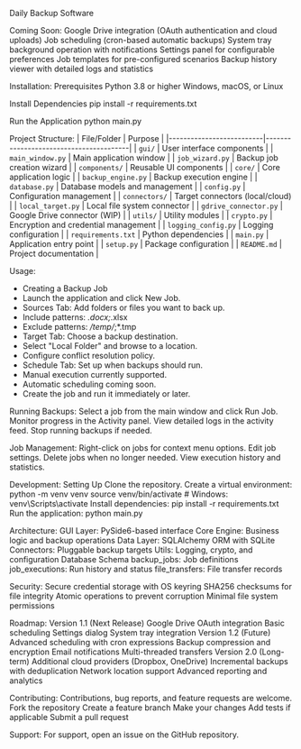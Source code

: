 Daily Backup Software

Coming Soon:
Google Drive integration (OAuth authentication and cloud uploads)
Job scheduling (cron-based automatic backups)
System tray background operation with notifications
Settings panel for configurable preferences
Job templates for pre-configured scenarios
Backup history viewer with detailed logs and statistics

Installation:
Prerequisites
Python 3.8 or higher
Windows, macOS, or Linux

Install Dependencies
pip install -r requirements.txt

Run the Application
python main.py

Project Structure:
| File/Folder             | Purpose                                |
|--------------------------|----------------------------------------|
| `gui/`                  | User interface components              |
| `main_window.py`        | Main application window                |
| `job_wizard.py`         | Backup job creation wizard             |
| `components/`           | Reusable UI components                 |
| `core/`                 | Core application logic                 |
| `backup_engine.py`      | Backup execution engine                |
| `database.py`           | Database models and management         |
| `config.py`             | Configuration management               |
| `connectors/`           | Target connectors (local/cloud)        |
| `local_target.py`       | Local file system connector            |
| `gdrive_connector.py`   | Google Drive connector (WIP)           |
| `utils/`                | Utility modules                        |
| `crypto.py`             | Encryption and credential management   |
| `logging_config.py`     | Logging configuration                  |
| `requirements.txt`      | Python dependencies                    |
| `main.py`               | Application entry point                |
| `setup.py`              | Package configuration                  |
| `README.md`             | Project documentation                  |


Usage:
- Creating a Backup Job
- Launch the application and click New Job.
- Sources Tab: Add folders or files you want to back up.
- Include patterns: *.docx;*.xlsx
- Exclude patterns: */temp/*;*.tmp
- Target Tab: Choose a backup destination.
- Select "Local Folder" and browse to a location.
- Configure conflict resolution policy.
- Schedule Tab: Set up when backups should run.
- Manual execution currently supported.
- Automatic scheduling coming soon.
- Create the job and run it immediately or later.

Running Backups:
Select a job from the main window and click Run Job.
Monitor progress in the Activity panel.
View detailed logs in the activity feed.
Stop running backups if needed.

Job Management:
Right-click on jobs for context menu options.
Edit job settings.
Delete jobs when no longer needed.
View execution history and statistics.

Development:
Setting Up
Clone the repository.
Create a virtual environment:
python -m venv venv
source venv/bin/activate  # Windows: venv\Scripts\activate
Install dependencies:
pip install -r requirements.txt
Run the application:
python main.py

Architecture:
GUI Layer: PySide6-based interface
Core Engine: Business logic and backup operations
Data Layer: SQLAlchemy ORM with SQLite
Connectors: Pluggable backup targets
Utils: Logging, crypto, and configuration
Database Schema
backup_jobs: Job definitions
job_executions: Run history and status
file_transfers: File transfer records

Security:
Secure credential storage with OS keyring
SHA256 checksums for file integrity
Atomic operations to prevent corruption
Minimal file system permissions

Roadmap:
Version 1.1 (Next Release)
Google Drive OAuth integration
Basic scheduling
Settings dialog
System tray integration
Version 1.2 (Future)
Advanced scheduling with cron expressions
Backup compression and encryption
Email notifications
Multi-threaded transfers
Version 2.0 (Long-term)
Additional cloud providers (Dropbox, OneDrive)
Incremental backups with deduplication
Network location support
Advanced reporting and analytics

Contributing:
Contributions, bug reports, and feature requests are welcome.
Fork the repository
Create a feature branch
Make your changes
Add tests if applicable
Submit a pull request

Support:
For support, open an issue on the GitHub repository.
